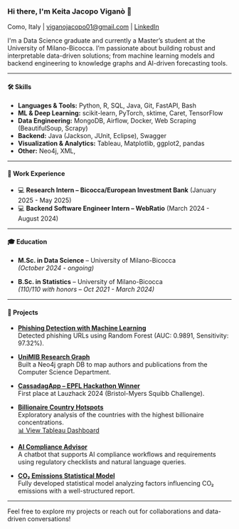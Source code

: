 ### Hi there, I'm Keita Jacopo Viganò 👋

Como, Italy | viganojacopo01@gmail.com | [LinkedIn](https://linkedin.com/in/keita-jacopo-vigano)

I'm a Data Science graduate and currently a Master’s student at the University of Milano-Bicocca. I’m passionate about building robust and interpretable data-driven solutions; from machine learning models and backend engineering to knowledge graphs and AI-driven forecasting tools.

---

#### 🛠️ Skills

- **Languages & Tools:** Python, R, SQL, Java, Git, FastAPI, Bash  
- **ML & Deep Learning:** scikit-learn, PyTorch, sktime, Caret, TensorFlow  
- **Data Engineering:** MongoDB, Airflow, Docker, Web Scraping (BeautifulSoup, Scrapy)  
- **Backend:** Java (Jackson, JUnit, Eclipse), Swagger  
- **Visualization & Analytics:** Tableau, Matplotlib, ggplot2, pandas  
- **Other:** Neo4j, XML, 

---

#### 💼 Work Experience

- 💻 **Research Intern – Bicocca/European Investment Bank** (January 2025 - May 2025)  
- 💻 **Backend Software Engineer Intern – WebRatio** (March 2024 - August 2024)  

---

#### 🎓 Education

- **M.Sc. in Data Science** – University of Milano-Bicocca  
  *(October 2024 - ongoing)*  

- **B.Sc. in Statistics** – University of Milano-Bicocca  
  *(110/110 with honors – Oct 2021 - March 2024)*  

---

#### 🚀 Projects

-  [**Phishing Detection with Machine Learning**](https://github.com/keitaVigano/phishing-url)  
  Detected phishing URLs using Random Forest (AUC: 0.9891, Sensitivity: 97.32%).

-  [**UniMIB Research Graph**](https://github.com/saraborello/UniMIB-ResearchGraph)  
  Built a Neo4j graph DB to map authors and publications from the Computer Science Department.

-  [**CassadagApp – EPFL Hackathon Winner**](https://lauzhack.com/projects.html)  
  First place at Lauzhack 2024 (Bristol-Myers Squibb Challenge).  
  

-  [**Billionaire Country Hotspots**](https://github.com/saraborello/billionaire-country-hotspots)  
  Exploratory analysis of the countries with the highest billionaire concentrations.  
  [📊 View Tableau Dashboard](https://public.tableau.com/app/profile/keita.jacopo.vigan./viz/BillionairesCountryHotspots/Dashboard1)

-  [**AI Compliance Advisor**](https://github.com/keitaVigano/ai_compliance_advisor)  
  A chatbot that supports AI compliance workflows and requirements using regulatory checklists and natural language queries.

-  [**CO₂ Emissions Statistical Model**](https://github.com/keitaVigano/emissioni_co2)  
  Fully developed statistical model analyzing factors influencing CO₂ emissions with a well-structured report.

---

Feel free to explore my projects or reach out for collaborations and data-driven conversations!
